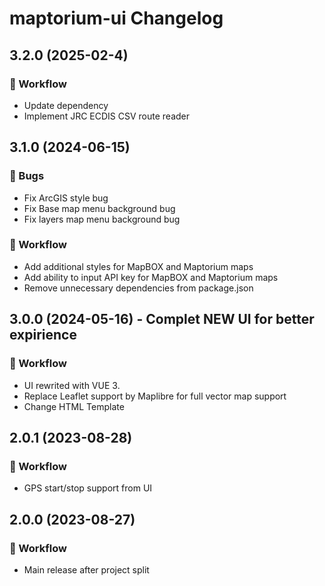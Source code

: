 # maptorium-ui Changelog

## 3.2.0 (2025-02-4)

### 🔧 Workflow

- Update dependency
- Implement JRC ECDIS CSV route reader

## 3.1.0 (2024-06-15)

### 🔧 Bugs

- Fix ArcGIS style bug
- Fix Base map menu background bug
- Fix layers map menu background bug

### 🔧 Workflow

- Add additional styles for MapBOX and Maptorium maps
- Add ability to input API key for MapBOX and Maptorium maps
- Remove unnecessary dependencies from package.json

## 3.0.0 (2024-05-16) - Complet NEW UI for better expirience

### 🔧 Workflow

- UI rewrited with VUE 3.
- Replace Leaflet support by Maplibre for full vector map support
- Change HTML Template

## 2.0.1 (2023-08-28)

### 🔧 Workflow

- GPS start/stop support from UI

## 2.0.0 (2023-08-27)

### 🔧 Workflow

- Main release after project split
